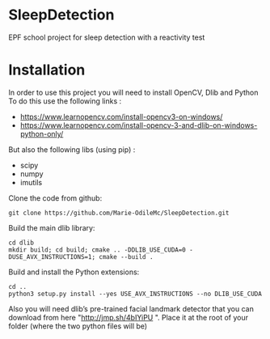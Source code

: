 # SleepDetection
EPF school project for sleep detection with a reactivity test

# Installation

In order to use this project you will need to install OpenCV, Dlib and Python
To do this use the following links :

- https://www.learnopencv.com/install-opencv3-on-windows/
- https://www.learnopencv.com/install-opencv-3-and-dlib-on-windows-python-only/

But also the following libs (using pip) :
- scipy 
- numpy 
- imutils 

Clone the code from github:

```
git clone https://github.com/Marie-OdileMc/SleepDetection.git
```

Build the main dlib library:

```
cd dlib
mkdir build; cd build; cmake .. -DDLIB_USE_CUDA=0 -DUSE_AVX_INSTRUCTIONS=1; cmake --build .
```

Build and install the Python extensions:

```
cd ..
python3 setup.py install --yes USE_AVX_INSTRUCTIONS --no DLIB_USE_CUDA
```
 
Also you will need dlib’s pre-trained facial landmark detector that you can download from here "http://jmp.sh/4bIYiPU ". Place it at the root of your folder (where the two python files will be)
